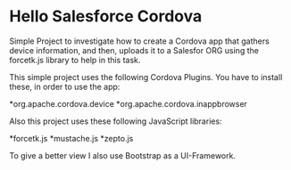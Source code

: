 Hello Salesforce Cordova
========================

Simple Project to investigate how to create a Cordova app that gathers device information, and then, uploads it to a Salesfor ORG using the forcetk.js library to help in this task.

This simple project uses the following Cordova Plugins. You have to install these, in order to use the app:

*org.apache.cordova.device
*org.apache.cordova.inappbrowser

Also this project uses these following JavaScript libraries:

*forcetk.js
*mustache.js
*zepto.js

To give a better view I also use Bootstrap as a UI-Framework.